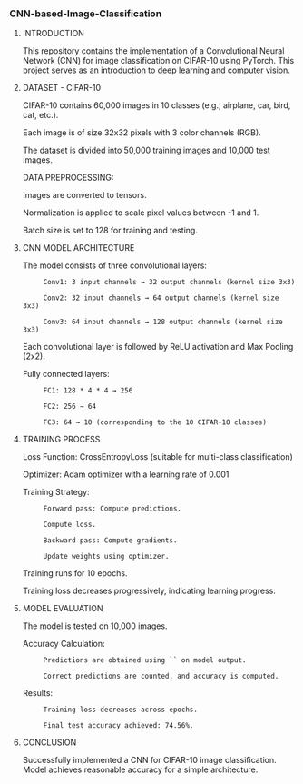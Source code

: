 ### CNN-based-Image-Classification

1. INTRODUCTION

      This repository contains the implementation of a Convolutional Neural Network (CNN) for image classification on CIFAR-10 using PyTorch. This project serves as an introduction to deep              learning and computer vision.

2. DATASET - CIFAR-10

      CIFAR-10 contains 60,000 images in 10 classes (e.g., airplane, car, bird, cat, etc.).

      Each image is of size 32x32 pixels with 3 color channels (RGB).

      The dataset is divided into 50,000 training images and 10,000 test images.

      DATA PREPROCESSING:

      Images are converted to tensors.

      Normalization is applied to scale pixel values between -1 and 1.

      Batch size is set to 128 for training and testing.

3. CNN MODEL ARCHITECTURE

      The model consists of three convolutional layers:

            Conv1: 3 input channels → 32 output channels (kernel size 3x3)

            Conv2: 32 input channels → 64 output channels (kernel size 3x3)

            Conv3: 64 input channels → 128 output channels (kernel size 3x3)

      Each convolutional layer is followed by ReLU activation and Max Pooling (2x2).

      Fully connected layers:

            FC1: 128 * 4 * 4 → 256

            FC2: 256 → 64

            FC3: 64 → 10 (corresponding to the 10 CIFAR-10 classes)

4. TRAINING PROCESS

      Loss Function: CrossEntropyLoss (suitable for multi-class classification)

      Optimizer: Adam optimizer with a learning rate of 0.001

      Training Strategy:

            Forward pass: Compute predictions.

            Compute loss.

            Backward pass: Compute gradients.

            Update weights using optimizer.

      Training runs for 10 epochs.

      Training loss decreases progressively, indicating learning progress.

5. MODEL EVALUATION

      The model is tested on 10,000 images.

      Accuracy Calculation:

            Predictions are obtained using `` on model output.

            Correct predictions are counted, and accuracy is computed.

      Results:

            Training loss decreases across epochs.
      
            Final test accuracy achieved: 74.56%.

6. CONCLUSION

      Successfully implemented a CNN for CIFAR-10 image classification.
      Model achieves reasonable accuracy for a simple architecture.
